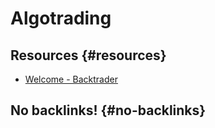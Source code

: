 # Algotrading


## Resources {#resources}

-   [Welcome - Backtrader](https://backtrader.com/)


## No backlinks! {#no-backlinks}
